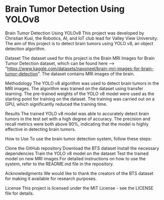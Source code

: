 # Brain Tumor Detection Using YOLOv8 #

Brain Tumor Detection Using YOLOv8
This project was developed by Christian Kusi, the Robotics, AI, and IoT club lead for Valley View University. The aim of this project is to detect brain tumors using YOLO v8, an object detection algorithm.

Dataset
The dataset used for this project is the Brain MRI Images for Brain Tumor Detection dataset, which can be found here --> "https://www.kaggle.com/datasets/navoneel/brain-mri-images-for-brain-tumor-detection". The dataset contains MRI images of the brain.

Methodology
The YOLO v8 algorithm was used to detect brain tumors in the MRI images. The algorithm was trained on the dataset using transfer learning. The pre-trained weights of the YOLO v8 model were used as the starting point for training on the dataset. The training was carried out on a GPU, which significantly reduced the training time.

Results
The trained YOLO v8 model was able to accurately detect brain tumors in the test set with a high degree of accuracy. The precision and recall metrics were both above 90%, indicating that the model is highly effective in detecting brain tumors.

How to Use
To use the brain tumor detection system, follow these steps:

Clone the GitHub repository
Download the BTS dataset
Install the necessary dependencies
Train the YOLO v8 model on the dataset
Test the trained model on new MRI images
For detailed instructions on how to use the system, refer to the README.md file in the repository.

Acknowledgments
We would like to thank the creators of the BTS dataset for making it available for research purposes.

License
This project is licensed under the MIT License - see the LICENSE file for details.
